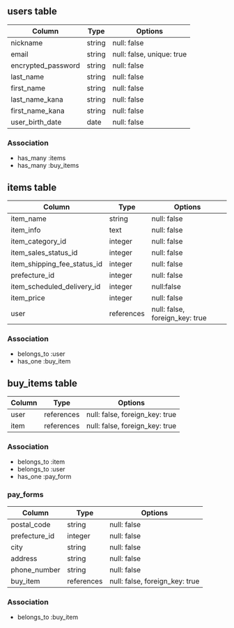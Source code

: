 ## users table
| Column                         | Type                | Options                   |
|--------------------------------|---------------------|---------------------------|
|nickname                        | string              | null: false               |
|email                           | string              | null: false, unique: true |
|encrypted_password              | string              | null: false               |
|last_name                       | string              | null: false               |
|first_name                      | string              | null: false               |
|last_name_kana                  | string              | null: false               |
|first_name_kana                 | string              | null: false               |
|user_birth_date                 | date                | null: false               |

### Association
* has_many :items
* has_many :buy_items

## items table
| Column                              | Type       | Options                        |
|-------------------------------------|------------|--------------------------------|
|item_name                            | string     | null: false                    |
|item_info                            | text       | null: false                    |
|item_category_id                     | integer    | null: false                    |
|item_sales_status_id                 | integer    | null: false                    |
|item_shipping_fee_status_id          | integer    | null: false                    |
|prefecture_id                        | integer    | null: false                    |
|item_scheduled_delivery_id           | integer    |null:false                      |
|item_price                           | integer    | null: false                   |
|user                                 | references | null: false, foreign_key: true |

### Association
- belongs_to :user
- has_one :buy_item

## buy_items table
| Column                 | Type       | Options                       |
|------------------------|------------|-------------------------------|
|user                   | references | null: false, foreign_key: true |
|item                   | references | null: false, foreign_key: true |

### Association
- belongs_to :item
- belongs_to :user
- has_one :pay_form

### pay_forms
| Column      | Type       | Options                                     |
|-------------|------------|---------------------------------------------|
|postal_code  | string     | null: false                                 |
|prefecture_id| integer    | null: false                                 |
|city         | string     | null: false                                 |
|address      | string     | null: false                                 |
|phone_number | string     | null: false                                 |
|buy_item     | references | null: false, foreign_key: true |

### Association
- belongs_to :buy_item